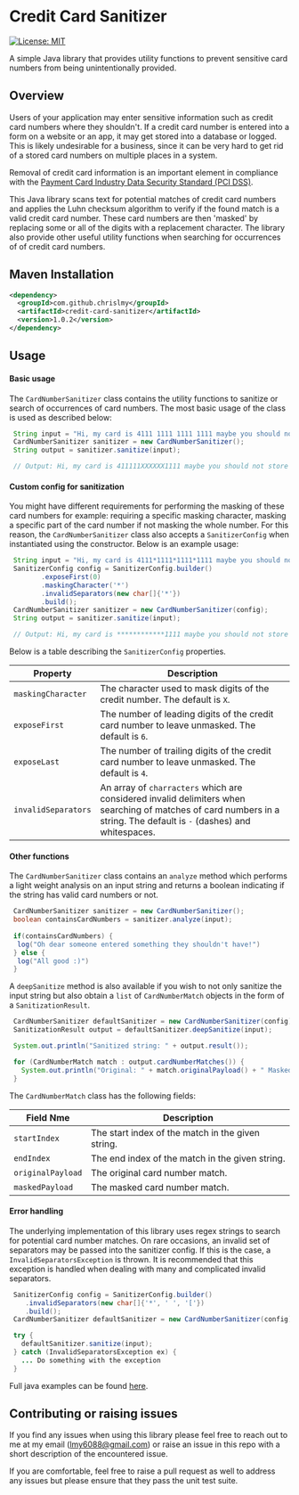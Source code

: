 # Credit Card Sanitizer

[![License: MIT](https://img.shields.io/badge/License-MIT-yellow.svg)](https://opensource.org/licenses/MIT)

A simple Java library that provides utility functions to prevent sensitive card numbers from being 
unintentionally provided.

## Overview
Users of your application may enter sensitive information such as credit card numbers where they 
shouldn't. If a credit card number is entered into a form on a website or an app, it may get stored 
into a database or logged. This is likely undesirable for a business, since it can
be very hard to get rid of a stored card numbers on multiple places in a system.

Removal of credit card information is an important element in compliance with the [Payment Card Industry
Data Security Standard (PCI DSS)](https://www.pcisecuritystandards.org).

This Java library scans text for potential matches of credit card numbers and applies the Luhn 
checksum algorithm to verify if the found match is a valid credit card number. These card numbers 
are then 'masked' by replacing some or all of the digits with a replacement character. The library 
also provide other useful utility functions when searching for occurrences of of credit card numbers.

## Maven Installation
```xml
<dependency>
  <groupId>com.github.chrislmy</groupId>
  <artifactId>credit-card-sanitizer</artifactId>
  <version>1.0.2</version>
</dependency>
```

## Usage
#### Basic usage
The `CardNumberSanitizer` class contains the utility functions to sanitize or search of occurrences 
of card numbers. The most basic usage of the class is used as described below:

```java
 String input = "Hi, my card is 4111 1111 1111 1111 maybe you should not store that in your database!";
 CardNumberSanitizer sanitizer = new CardNumberSanitizer();
 String output = sanitizer.sanitize(input);

 // Output: Hi, my card is 411111XXXXXX1111 maybe you should not store that in your database!
```

#### Custom config for sanitization
You might have different requirements for performing the masking of these card numbers for example: 
requiring a specific masking character, masking a specific part of the card number if not masking the 
whole number. For this reason, the `CardNumberSanitizer` class also accepts a `SanitizerConfig` when 
instantiated using the constructor. Below is an example usage:

```java
 String input = "Hi, my card is 4111*1111*1111*1111 maybe you should not store that in your database!";
 SanitizerConfig config = SanitizerConfig.builder()
        .exposeFirst(0)
        .maskingCharacter('*')
        .invalidSeparators(new char[]{'*'})
        .build();
 CardNumberSanitizer sanitizer = new CardNumberSanitizer(config);
 String output = sanitizer.sanitize(input);

 // Output: Hi, my card is ************1111 maybe you should not store that in your database!
```

Below is a table describing the `SanitizerConfig` properties.

Property                  | Description
------------------------- | -----------
`maskingCharacter`        | The character used to mask digits of the credit number.  The default is `X`.
`exposeFirst`             | The number of leading digits of the credit card number to leave unmasked. The default is `6`.
`exposeLast`              | The number of trailing digits of the credit card number to leave unmasked. The default is `4`.
`invalidSeparators`       | An array of `charracters` which are considered invalid delimiters when searching of matches of card numbers in a string. The default is `-` (dashes) and whitespaces.


#### Other functions
The `CardNumberSanitizer` class contains an `analyze` method which performs a light weight analysis 
on an input string and returns a boolean indicating if the string has valid card numbers or not.

```java
 CardNumberSanitizer sanitizer = new CardNumberSanitizer();
 boolean containsCardNumbers = sanitizer.analyze(input);
 
 if(containsCardNumbers) {
  log("Oh dear someone entered something they shouldn't have!")
 } else {
  log("All good :)")
 }
```

A `deepSanitize` method is also available if you wish to not only sanitize the input string but also 
obtain a `list` of `CardNumberMatch` objects in the form of a `SanitizationResult`.

```java
 CardNumberSanitizer defaultSanitizer = new CardNumberSanitizer(config);
 SanitizationResult output = defaultSanitizer.deepSanitize(input);

 System.out.println("Sanitized string: " + output.result());

 for (CardNumberMatch match : output.cardNumberMatches()) {
   System.out.println("Original: " + match.originalPayload() + " Masked: " + match.maskedPayload());
 }
```
The `CardNumberMatch` class has the following fields:

Field Nme                 | Description
------------------------- | -----------
`startIndex`         | The start index of the match in the given string.
`endIndex`           | The end index of the match in the given string.
`originalPayload`    | The original card number match.
`maskedPayload`      | The masked card number match.

#### Error handling
The underlying implementation of this library uses regex strings to search for potential card number 
matches. On rare occasions, an invalid set of separators may be passed into the sanitizer config. If this 
is the case, a `InvalidSeparatorsException` is thrown. It is recommended that this exception is handled 
when dealing with many and complicated invalid separators.

```java
 SanitizerConfig config = SanitizerConfig.builder()
    .invalidSeparators(new char[]{'*', ' ', '['})
    .build();
 CardNumberSanitizer defaultSanitizer = new CardNumberSanitizer(config);

 try {
   defaultSanitizer.sanitize(input);
 } catch (InvalidSeparatorsException ex) {
   ... Do something with the exception
 }
```
Full java examples can be found [here](https://github.com/chrislmy/credit-card-sanitzer/tree/master/examples/src/main/java/com/github/chrislmy/examples).

## Contributing or raising issues
If you find any issues when using this library please feel free to reach out to me at my email 
(lmy6088@gmail.com) or raise an issue in this repo with a short description of the encountered issue. 

If you are comfortable, feel free to raise a pull request as well to address any issues but please 
ensure that they pass the unit test suite.
